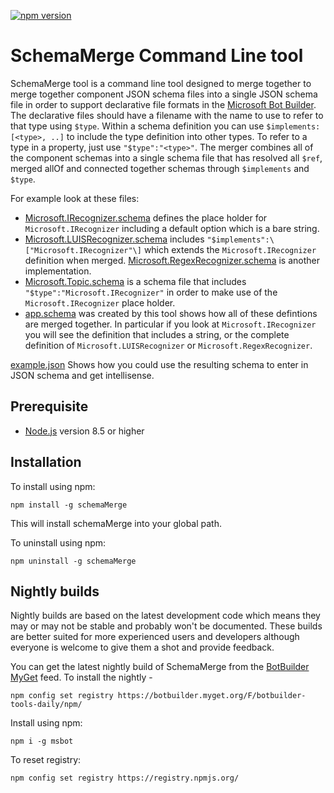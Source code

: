 [![npm version](https://badge.fury.io/js/msbot.svg)](https://badge.fury.io/js/schemaMerge)

# SchemaMerge Command Line tool

SchemaMerge tool is a command line tool designed to merge together to merge together component JSON schema files into a single JSON schema file in order to support declarative file formats in the [Microsoft Bot Builder](https://github.com/Microsoft/BotBuilder).  The declarative files should have a filename with the name to use to refer to that type using `$type`.  Within a schema definition you can use `$implements:[<type>, ..]` to include the type definition into other types.  To refer to a type in a property, just use `"$type":"<type>"`.  The merger combines all of the component schemas into a single schema file that has resolved all `$ref`, merged allOf and connected together schemas through `$implements` and `$type`. 

For example look at these files:
* [Microsoft.IRecognizer.schema](test/definitions/Microsoft.IRecognizer.schema) defines the place holder for `Microsoft.IRecognizer` including a default option which is a bare string.    
* [Microsoft.LUISRecognizer.schema](test/implementations/Microsoft.LUISRecognizer.schema) includes `"$implements":\["Microsoft.IRecognizer"\]` which extends the `Microsoft.IRecognizer` definition when merged.  [Microsoft.RegexRecognizer.schema](test/implementations/Microsoft.RegexRecognizer.schema) is another implementation.
* [Microsoft.Topic.schema](test/implementations/Microsoft.Topic.schema) is a schema file that includes `"$type":"Microsoft.IRecognizer"` in order to make use of the `Microsoft.IRecognizer` place holder. 
* [app.schema](test/examples/app.schema) was created by this tool shows how all of these defintions are merged together.  In particular if you look at `Microsoft.IRecognizer` you will see the definition that includes a string, or the complete definition of `Microsoft.LUISRecognizer` or `Microsoft.RegexRecognizer`.

[example.json](test/examples/example.json) Shows how you could use the resulting schema to enter in JSON schema and get intellisense.

## Prerequisite

- [Node.js](https://nodejs.org/) version 8.5 or higher

## Installation

To install using npm:

```shell
npm install -g schemaMerge
```

This will install schemaMerge into your global path.

To uninstall using npm:

```shell
npm uninstall -g schemaMerge
```
## Nightly builds

Nightly builds are based on the latest development code which means they may or may not be stable and probably won't be documented. These builds are better suited for more experienced users and developers although everyone is welcome to give them a shot and provide feedback.

You can get the latest nightly build of SchemaMerge from the [BotBuilder MyGet](https://botbuilder.myget.org/gallery) feed. To install the nightly - 

```shell
npm config set registry https://botbuilder.myget.org/F/botbuilder-tools-daily/npm/
```

Install using npm:
```shell
npm i -g msbot
```

To reset registry:
```shell
npm config set registry https://registry.npmjs.org/
```